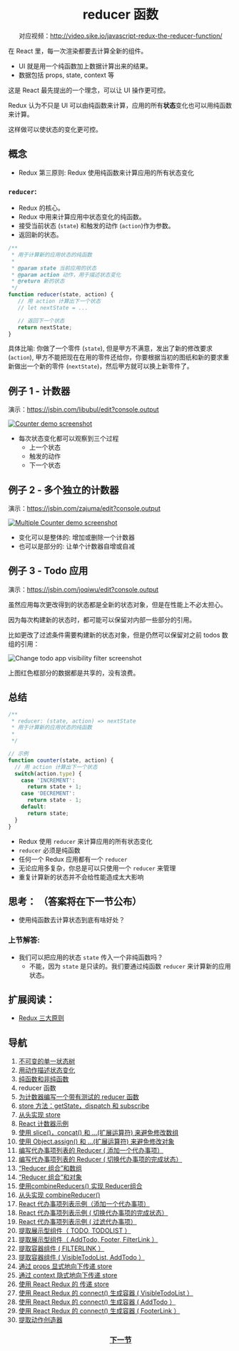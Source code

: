 <h1 align="center">reducer 函数</h1>
<p align="center">对应视频：<a href="http://video.sike.io/javascript-redux-the-reducer-function/" target="_blank">http://video.sike.io/javascript-redux-the-reducer-function/</a></p>

在 React 里，每一次渲染都要去计算全新的组件。

- UI 就是用一个纯函数加上数据计算出来的结果。
 -  数据包括 props, state, context 等

这是 React 最先提出的一个理念，可以让 UI 操作更可控。

Redux 认为不只是 UI 可以由纯函数来计算，应用的所有**状态**变化也可以用纯函数来计算。

这样做可以使状态的变化更可控。

## 概念
- Redux 第三原则: Redux 使用纯函数来计算应用的所有状态变化

### `reducer`:
- Redux 的核心。
- Redux 中用来计算应用中状态变化的纯函数。
- 接受当前状态 (`state`) 和触发的动作 (`action`)作为参数。
- 返回新的状态。

```js
/**
 * 用于计算新的应用状态的纯函数
 *
 * @param state 当前应用的状态 
 * @param action 动作，用于描述状态变化
 * @return 新的状态
 */
function reducer(state, action) {
   // 用 action 计算出下一个状态
   // let nextState = ...

   // 返回下一个状态
   return nextState;
}
```

具体比喻: 你做了一个零件 (`state`), 但是甲方不满意，发出了新的修改要求 (`action`), 甲方不能把现在在用的零件还给你，你要根据当初的图纸和新的要求重新做出一个新的零件 (`nextState`)，然后甲方就可以换上新零件了。

## 例子 1 - 计数器
演示：https://jsbin.com/libubul/edit?console,output

[![Counter demo screenshot][Lesson-4_Counter-screenshot]][Lesson-4_Counter]

- 每次状态变化都可以观察到三个过程
  - 上一个状态
  - 触发的动作
  - 下一个状态

## 例子 2 - 多个独立的计数器
演示：https://jsbin.com/zajuma/edit?console,output

[![Multiple Counter demo screenshot][Lesson-4_Multiple-counters-screenshot]][Lesson-4_Multiple-counters]

- 变化可以是整体的: 增加或删除一个计数器
- 也可以是部分的: 让单个计数器自增或自减

## 例子 3 - Todo 应用
演示：https://jsbin.com/joqiwu/edit?console,output

虽然应用每次更改得到的状态都是全新的状态对象，但是在性能上不必太担心。

因为每次构建新的状态时，都可能可以保留对内部一些部分的引用。

比如更改了过滤条件需要构建新的状态对象，但是仍然可以保留对之前 todos 数组的引用：

![Change todo app visibility filter screenshot][Lesson-4_Change-Todo-App-Visibility-Filter-screenshot]

上图红色框部分的数据都是共享的，没有浪费。

## 总结
```js
/**
 * reducer: (state, action) => nextState
 * 用于计算新的应用状态的纯函数
 *
 */

// 示例
function counter(state, action) {
  // 用 action 计算出下一个状态
  switch(action.type) {
    case 'INCREMENT':
      return state + 1;
    case 'DECREMENT':
      return state - 1;
    default:
      return state;
  }
}
```

- Redux 使用 `reducer` 来计算应用的所有状态变化
- `reducer` 必须是纯函数
- 任何一个 Redux 应用都有一个 `reducer`
- 无论应用多复杂，你总是可以只使用一个 `reducer` 来管理
- 重复计算新的状态并不会给性能造成太大影响

## 思考： （答案将在下一节公布）
- 使用纯函数去计算状态到底有啥好处？

### 上节解答:
- 我们可以把应用的状态 `state` 传入一个非纯函数吗？
  - 不能，因为 `state` 是只读的。我们要通过纯函数 `reducer` 来计算新的应用状态。

## 扩展阅读：
- [Redux 三大原则](http://cn.redux.js.org/docs/introduction/ThreePrinciples.html)

## 导航
1. <a href="1.md">不可变的单一状态树</a>
2. <a href="2.md">用动作描述状态变化</a>
3. <a href="3.md">纯函数和非纯函数</a>
4. reducer 函数
5. <a href="5.md">为计数器编写一个带有测试的 reducer 函数</a>
6. <a href="6.md">store 方法：getState，dispatch 和 subscribe</a>
7. <a href="7.md">从头实现 store</a>
8. <a href="8.md">React 计数器示例</a>
9. <a href="9.md">使用 slice()，concat() 和 ...(扩展运算符) 来避免修改数组</a>
10. <a href="10.md">使用 Object.assign() 和  ...(扩展运算符) 来避免修改对象</a>
11. <a href="11.md">编写代办事项列表的 Reducer ( 添加一个代办事项）</a>
12. <a href="12.md">编写代办事项列表的 Reducer ( 切换代办事项的完成状态）</a>
13. <a href="13.md">“Reducer 组合”和数组</a>
14. <a href="14.md">“Reducer 组合”和对象</a>
15. <a href="15.md">使用combineReducers() 实现 Reducer组合</a>
16. <a href="16.md">从头实现 combineReducer() </a>
17. <a href="17.md">React 代办事项列表示例（添加一个代办事项）</a>
18. <a href="18.md">React 代办事项列表示例 ( 切换代办事项的完成状态）</a>
19. <a href="19.md">React 代办事项列表示例 ( 过滤代办事项）</a>
20. <a href="20.md">提取展示型组件（ TODO, TODOLIST ）</a>
21. <a href="21.md">提取展示型组件（ AddTodo, Footer, FilterLink ）</a>
22. <a href="22.md">提取容器组件 ( FILTERLINK ）</a>
23. <a href="23.md">提取容器组件 ( VisibleTodoList, AddTodo ）</a>
24. <a href="24.md">通过 props 显式地向下传递 store</a>
25. <a href="25.md">通过 context 隐式地向下传递 store</a>
26. <a href="26.md">使用 React Redux 的 <Provider> 传递 store</a>
27. <a href="27.md">使用 React Redux 的 connect() 生成容器 ( VisibleTodoList ）</a>
28. <a href="28.md">使用 React Redux 的 connect() 生成容器 ( AddTodo ）</a>
29. <a href="29.md">使用 React Redux 的 connect() 生成容器 ( FooterLink ）</a>
30. <a href="30.md">提取动作创造器</a>

<h3 align="center"><a href="5.md">下一节</a></h3>

[Lesson-4_Counter-screenshot]: ../screenshots/Lesson-4_Counter-screenshot.png
[Lesson-4_Counter]: https://jsbin.com/libubul/edit?console,output

[Lesson-4_Multiple-counters-screenshot]: ../screenshots/Lesson-4_Multiple-counters-screenshot.png
[Lesson-4_Multiple-counters]: https://jsbin.com/zajuma/edit?console,output

[Lesson-4_Change-Todo-App-Visibility-Filter-screenshot]: ../screenshots/Lesson-4_Change-Todo-App-Visibility-Filter-screenshot.png
